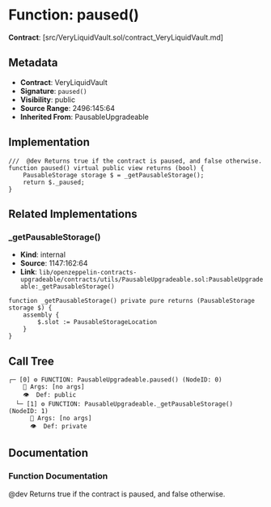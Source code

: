 # Function: paused()

**Contract**: [src/VeryLiquidVault.sol/contract_VeryLiquidVault.md]

## Metadata

- **Contract**: VeryLiquidVault
- **Signature**: `paused()`
- **Visibility**: public
- **Source Range**: 2496:145:64
- **Inherited From**: PausableUpgradeable

## Implementation

```solidity
///  @dev Returns true if the contract is paused, and false otherwise.
function paused() virtual public view returns (bool) {
    PausableStorage storage $ = _getPausableStorage();
    return $._paused;
}
```

## Related Implementations

### _getPausableStorage()

- **Kind**: internal
- **Source**: 1147:162:64
- **Link**: `lib/openzeppelin-contracts-upgradeable/contracts/utils/PausableUpgradeable.sol:PausableUpgradeable:_getPausableStorage()`

```solidity
function _getPausableStorage() private pure returns (PausableStorage storage $) {
    assembly {
        $.slot := PausableStorageLocation
    }
}
```

## Call Tree

```
┌─ [0] ⚙️ FUNCTION: PausableUpgradeable.paused() (NodeID: 0)
    💬 Args: [no args]
    👁️  Def: public
  └─ [1] ⚙️ FUNCTION: PausableUpgradeable._getPausableStorage() (NodeID: 1)
      💬 Args: [no args]
      👁️  Def: private
```

## Documentation

### Function Documentation

 @dev Returns true if the contract is paused, and false otherwise.
